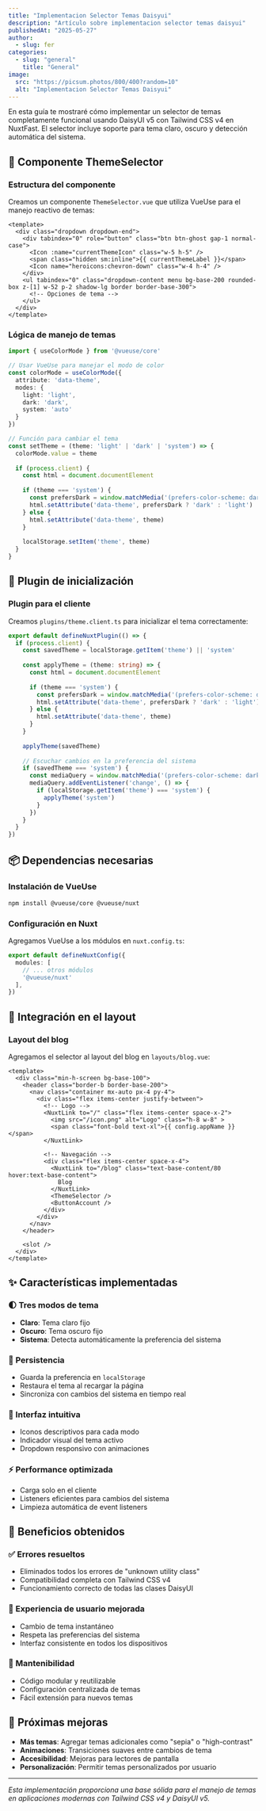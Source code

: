 ```yaml
---
title: "Implementacion Selector Temas Daisyui"
description: "Artículo sobre implementacion selector temas daisyui"
publishedAt: "2025-05-27"
author:
  - slug: fer
categories:
  - slug: "general"
    title: "General"
image:
  src: "https://picsum.photos/800/400?random=10"
  alt: "Implementacion Selector Temas Daisyui"
---
```


En esta guía te mostraré cómo implementar un selector de temas completamente funcional usando DaisyUI v5 con Tailwind CSS v4 en NuxtFast. El selector incluye soporte para tema claro, oscuro y detección automática del sistema.

## 🎨 Componente ThemeSelector

### Estructura del componente

Creamos un componente `ThemeSelector.vue` que utiliza VueUse para el manejo reactivo de temas:

```vue
<template>
  <div class="dropdown dropdown-end">
    <div tabindex="0" role="button" class="btn btn-ghost gap-1 normal-case">
      <Icon :name="currentThemeIcon" class="w-5 h-5" />
      <span class="hidden sm:inline">{{ currentThemeLabel }}</span>
      <Icon name="heroicons:chevron-down" class="w-4 h-4" />
    </div>
    <ul tabindex="0" class="dropdown-content menu bg-base-200 rounded-box z-[1] w-52 p-2 shadow-lg border border-base-300">
      <!-- Opciones de tema -->
    </ul>
  </div>
</template>
```

### Lógica de manejo de temas

```typescript
import { useColorMode } from '@vueuse/core'

// Usar VueUse para manejar el modo de color
const colorMode = useColorMode({
  attribute: 'data-theme',
  modes: {
    light: 'light',
    dark: 'dark',
    system: 'auto'
  }
})

// Función para cambiar el tema
const setTheme = (theme: 'light' | 'dark' | 'system') => {
  colorMode.value = theme
  
  if (process.client) {
    const html = document.documentElement
    
    if (theme === 'system') {
      const prefersDark = window.matchMedia('(prefers-color-scheme: dark)').matches
      html.setAttribute('data-theme', prefersDark ? 'dark' : 'light')
    } else {
      html.setAttribute('data-theme', theme)
    }
    
    localStorage.setItem('theme', theme)
  }
}
```

## 🔌 Plugin de inicialización

### Plugin para el cliente

Creamos `plugins/theme.client.ts` para inicializar el tema correctamente:

```typescript
export default defineNuxtPlugin(() => {
  if (process.client) {
    const savedTheme = localStorage.getItem('theme') || 'system'
    
    const applyTheme = (theme: string) => {
      const html = document.documentElement
      
      if (theme === 'system') {
        const prefersDark = window.matchMedia('(prefers-color-scheme: dark)').matches
        html.setAttribute('data-theme', prefersDark ? 'dark' : 'light')
      } else {
        html.setAttribute('data-theme', theme)
      }
    }
    
    applyTheme(savedTheme)
    
    // Escuchar cambios en la preferencia del sistema
    if (savedTheme === 'system') {
      const mediaQuery = window.matchMedia('(prefers-color-scheme: dark)')
      mediaQuery.addEventListener('change', () => {
        if (localStorage.getItem('theme') === 'system') {
          applyTheme('system')
        }
      })
    }
  }
})
```

## 📦 Dependencias necesarias

### Instalación de VueUse

```bash
npm install @vueuse/core @vueuse/nuxt
```

### Configuración en Nuxt

Agregamos VueUse a los módulos en `nuxt.config.ts`:

```typescript
export default defineNuxtConfig({
  modules: [
    // ... otros módulos
    '@vueuse/nuxt'
  ],
})
```

## 🎯 Integración en el layout

### Layout del blog

Agregamos el selector al layout del blog en `layouts/blog.vue`:

```vue
<template>
  <div class="min-h-screen bg-base-100">
    <header class="border-b border-base-200">
      <nav class="container mx-auto px-4 py-4">
        <div class="flex items-center justify-between">
          <!-- Logo -->
          <NuxtLink to="/" class="flex items-center space-x-2">
            <img src="/icon.png" alt="Logo" class="h-8 w-8" >
            <span class="font-bold text-xl">{{ config.appName }}</span>
          </NuxtLink>
          
          <!-- Navegación -->
          <div class="flex items-center space-x-4">
            <NuxtLink to="/blog" class="text-base-content/80 hover:text-base-content">
              Blog
            </NuxtLink>
            <ThemeSelector />
            <ButtonAccount />
          </div>
        </div>
      </nav>
    </header>
    
    <slot />
  </div>
</template>
```

## ✨ Características implementadas

### 🌓 Tres modos de tema
- **Claro**: Tema claro fijo
- **Oscuro**: Tema oscuro fijo  
- **Sistema**: Detecta automáticamente la preferencia del sistema

### 🔄 Persistencia
- Guarda la preferencia en `localStorage`
- Restaura el tema al recargar la página
- Sincroniza con cambios del sistema en tiempo real

### 🎨 Interfaz intuitiva
- Iconos descriptivos para cada modo
- Indicador visual del tema activo
- Dropdown responsivo con animaciones

### ⚡ Performance optimizada
- Carga solo en el cliente
- Listeners eficientes para cambios del sistema
- Limpieza automática de event listeners

## 🚀 Beneficios obtenidos

### ✅ Errores resueltos
- Eliminados todos los errores de "unknown utility class"
- Compatibilidad completa con Tailwind CSS v4
- Funcionamiento correcto de todas las clases DaisyUI

### 🎯 Experiencia de usuario mejorada
- Cambio de tema instantáneo
- Respeta las preferencias del sistema
- Interfaz consistente en todos los dispositivos

### 🔧 Mantenibilidad
- Código modular y reutilizable
- Configuración centralizada de temas
- Fácil extensión para nuevos temas

## 📝 Próximas mejoras

- **Más temas**: Agregar temas adicionales como "sepia" o "high-contrast"
- **Animaciones**: Transiciones suaves entre cambios de tema
- **Accesibilidad**: Mejoras para lectores de pantalla
- **Personalización**: Permitir temas personalizados por usuario

---

*Esta implementación proporciona una base sólida para el manejo de temas en aplicaciones modernas con Tailwind CSS v4 y DaisyUI v5.*